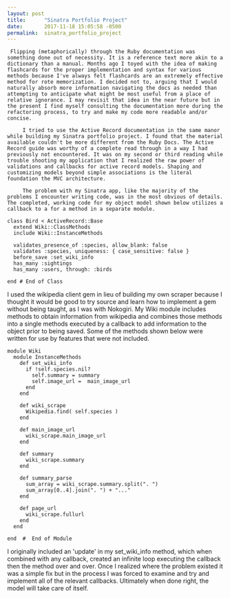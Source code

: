 ```yaml
---
layout: post
title:      "Sinatra Portfolio Project"
date:       2017-11-18 15:05:58 -0500
permalink:  sinatra_portfolio_project
---
```


     Flipping (metaphorically) through the Ruby documentation was something done out of necessity. It is a reference text more akin to a dictionary than a manual. Months ago I toyed with the idea of making flashcards for the proper implementation and syntax for various methods because I've always felt flashcards are an extremely effective method for rote memorization. I decided not to, arguing that I would naturally absorb more information navigating the docs as needed than attempting to anticipate what might be most useful from a place of relative ignorance. I may revisit that idea in the near future but in the present I find myself consulting the documentation more during the refactoring process, to try and make my code more readable and/or concise. 
		 
		 I tried to use the Active Record documentation in the same manor while building my Sinatra portfolio project. I found that the material available couldn't be more different from the Ruby Docs. The Active Record guide was worthy of a complete read through in a way I had previously not encountered. It was on my second or third reading while trouble shooting my application that I realized the raw power of validations and callbacks for active record models. Shaping and customizing models beyond simple associations is the literal foundation the MVC architecture. 
		 
		 The problem with my Sinatra app, like the majority of the problems I encounter writing code, was in the most obvious of details. The completed, working code for my object model shown below utilizes a callback to a for a method in a separate module. 
		 
```
class Bird < ActiveRecord::Base
  extend Wiki::ClassMethods
  include Wiki::InstanceMethods

  validates_presence_of :species, allow_blank: false
  validates :species, uniqueness: { case_sensitive: false }
  before_save :set_wiki_info 
  has_many :sightings
  has_many :users, through: :birds

end # End of Class
```

I used the wikipedia client gem in lieu of building my own scraper because I thought it would be good to try source and learn how to implement a gem without being taught, as I was with Nokogiri. My Wiki module includes methods to obtain information from wikipedia and combines those methods into a single methods executed by a callback to add information to the object prior to being saved. Some of the methods shown below were written for use by features that were not included. 

```
module Wiki
  module InstanceMethods
    def set_wiki_info
      if !self.species.nil?
        self.summary = summary
        self.image_url =  main_image_url 
      end
    end  

    def wiki_scrape
      Wikipedia.find( self.species ) 
    end
      
    def main_image_url
      wiki_scrape.main_image_url
    end

    def summary
      wiki_scrape.summary
    end

    def summary_parse
      sum_array = wiki_scrape.summary.split(". ")
      sum_array[0..4].join(". ") + "..."
    end

    def page_url
      wiki_scrape.fullurl
    end
  end 

end  #  End of Module
```

I originally included an 'update' in my set_wiki_info method, which when combined with any callback, created an infinite loop executing the callback then the method over and over. Once I realized where the problem existed it was a simple fix but in the process I was forced to examine and try and implement all of the relevant callbacks. Ultimately when done right, the model will take care of itself. 
